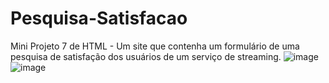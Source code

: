 # Pesquisa-Satisfacao
Mini Projeto 7 de HTML - Um site que contenha um formulário de uma pesquisa de satisfação dos usuários de um serviço de streaming.
![image](https://github.com/paulorosadodev/Pesquisa-Satisfacao/assets/117609505/af7df047-cbd9-46c2-adf6-7ac0eb034965)
![image](https://github.com/paulorosadodev/Pesquisa-Satisfacao/assets/117609505/f2435c8c-5b19-4493-85b8-ada3393bdee5)

